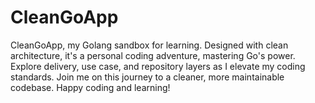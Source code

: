 # CleanGoApp
CleanGoApp, my Golang sandbox for learning. Designed with clean architecture, it's a personal coding adventure, mastering Go's power. Explore delivery, use case, and repository layers as I elevate my coding standards. Join me on this journey to a cleaner, more maintainable codebase. Happy coding and learning!
